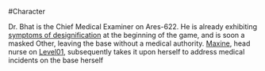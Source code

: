 #Character 

Dr. Bhat is the Chief Medical Examiner on Ares-622. He is already exhibiting [symptoms of designification](LogosPathogenesis) at the beginning of the game, and is soon a masked Other, leaving the base without a medical authority. [Maxine](Maxine), head nurse on [Level01](Level01), subsequently takes it upon herself to address medical incidents on the base herself